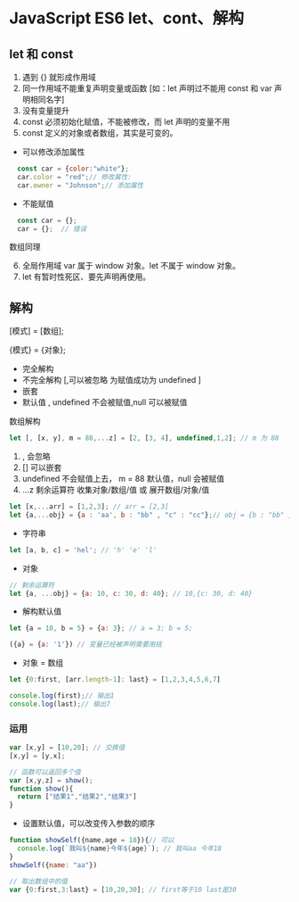 # JavaScript ES6 let、cont、解构
## let 和 const

1. 遇到 {} 就形成作用域
2. 同一作用域不能重复声明变量或函数 [如：let 声明过不能用 const 和 var 声明相同名字]
3. 没有变量提升
4. const 必须初始化赋值，不能被修改，而 let 声明的变量不用
5. const 定义的对象或者数组，其实是可变的。
  - 可以修改添加属性

```js
  const car = {color:"white"};
  car.color = "red";// 修改属性:
  car.owner = "Johnson";// 添加属性
```
  - 不能赋值

```js
  const car = {};
  car = {};  // 错误
```
数组同理

6. 全局作用域  var 属于 window 对象。let 不属于 window 对象。
7. let 有暂时性死区、要先声明再使用。

## 解构

[模式] = [数组];

{模式} = {对象};

- 完全解构
- 不完全解构 [,可以被忽略  为赋值成功为 undefined ]
- 嵌套
- 默认值 , undefined 不会被赋值,null 可以被赋值

数组解构

```js
let [, [x, y], m = 88,...z] = [2, [3, 4], undefined,1,2]; // m 为 88
```

1. , 会忽略
2. [] 可以嵌套
3. undefined 不会赋值上去， m = 88 默认值，null 会被赋值
4. ...z 剩余运算符 收集对象/数组/值 或 展开数组/对象/值

```js
let [x,...arr] = [1,2,3]; // arr = [2,3]
let {a,...obj} = {a : 'aa', b : "bb" , "c" : "cc"};// obj = {b : "bb" , "c" : "cc"}
```

- 字符串
```js
let [a, b, c] = 'hel'; // 'h' 'e' 'l'
```

- 对象

```js
// 剩余运算符
let {a, ...obj} = {a: 10, c: 30, d: 40}; // 10,{c: 30, d: 40}
```

- 解构默认值
```js
let {a = 10, b = 5} = {a: 3}; // a = 3; b = 5;

({a} = {a: '1'}) // 变量已经被声明需要用括
```

- 对象 = 数组

```js
let {0:first, [arr.length-1]: last} = [1,2,3,4,5,6,7]

console.log(first);// 输出1
console.log(last);// 输出7
```

### 运用

```js
var [x,y] = [10,20]; // 交换值
[x,y] = [y,x];

// 函数可以返回多个值
var [x,y,z] = show();
function show(){
  return ["结果1","结果2","结果3"]
}
```

- 设置默认值，可以改变传入参数的顺序

```js
function showSelf({name,age = 18}){// 可以
  console.log(`我叫${name}今年${age}`); // 我叫aa 今年18
}
showSelf({name: "aa"})

// 取出数组中的值
var {0:first,3:last} = [10,20,30]; // first等于10 last是30
```